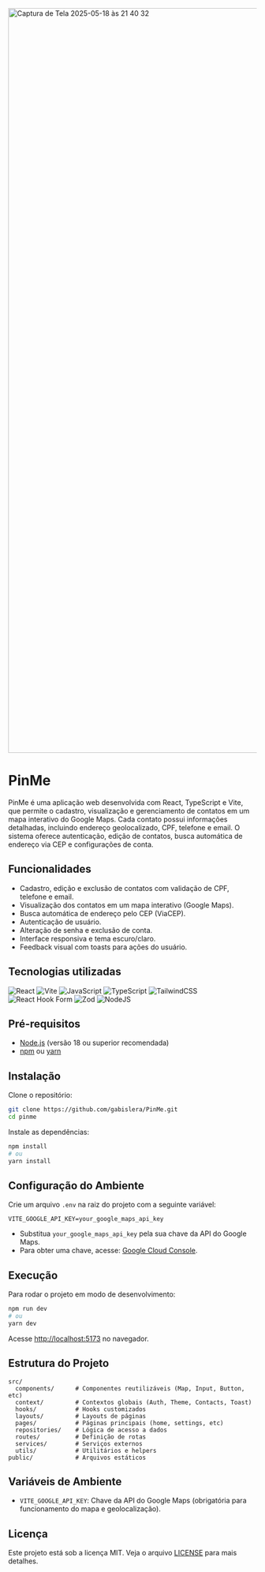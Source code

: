 
<img width="1510" alt="Captura de Tela 2025-05-18 às 21 40 32" src="https://github.com/user-attachments/assets/78024a3b-c9a2-424a-9855-5ac3b86c5ce2" />

# PinMe

PinMe é uma aplicação web desenvolvida com React, TypeScript e Vite, que permite o cadastro, visualização e gerenciamento de contatos em um mapa interativo do Google Maps. Cada contato possui informações detalhadas, incluindo endereço geolocalizado, CPF, telefone e email. O sistema oferece autenticação, edição de contatos, busca automática de endereço via CEP e configurações de conta.

## Funcionalidades

- Cadastro, edição e exclusão de contatos com validação de CPF, telefone e email.
- Visualização dos contatos em um mapa interativo (Google Maps).
- Busca automática de endereço pelo CEP (ViaCEP).
- Autenticação de usuário.
- Alteração de senha e exclusão de conta.
- Interface responsiva e tema escuro/claro.
- Feedback visual com toasts para ações do usuário.

## Tecnologias utilizadas

![React](https://img.shields.io/badge/react-%2320232a.svg?style=for-the-badge&logo=react&logoColor=%2361DAFB)
![Vite](https://img.shields.io/badge/vite-%23646CFF.svg?style=for-the-badge&logo=vite&logoColor=white)
![JavaScript](https://img.shields.io/badge/javascript-%23323330.svg?style=for-the-badge&logo=javascript&logoColor=%23F7DF1E)
![TypeScript](https://img.shields.io/badge/typescript-%23007ACC.svg?style=for-the-badge&logo=typescript&logoColor=white)
![TailwindCSS](https://img.shields.io/badge/tailwindcss-%2338B2AC.svg?style=for-the-badge&logo=tailwind-css&logoColor=white)
![React Hook Form](https://img.shields.io/badge/React%20Hook%20Form-%23EC5990.svg?style=for-the-badge&logo=reacthookform&logoColor=white)
![Zod](https://img.shields.io/badge/zod-%233068b7.svg?style=for-the-badge&logo=zod&logoColor=white)
![NodeJS](https://img.shields.io/badge/node.js-6DA55F?style=for-the-badge&logo=node.js&logoColor=white)


## Pré-requisitos

- [Node.js](https://nodejs.org/) (versão 18 ou superior recomendada)
- [npm](https://www.npmjs.com/) ou [yarn](https://yarnpkg.com/)

## Instalação

Clone o repositório:

```bash
git clone https://github.com/gabislera/PinMe.git
cd pinme
```

Instale as dependências:

```bash
npm install
# ou
yarn install
```

## Configuração do Ambiente

Crie um arquivo `.env` na raiz do projeto com a seguinte variável:

```env
VITE_GOOGLE_API_KEY=your_google_maps_api_key
```

- Substitua `your_google_maps_api_key` pela sua chave da API do Google Maps.
- Para obter uma chave, acesse: [Google Cloud Console](https://console.cloud.google.com/).

## Execução

Para rodar o projeto em modo de desenvolvimento:

```bash
npm run dev
# ou
yarn dev
```

Acesse [http://localhost:5173](http://localhost:5173) no navegador.

## Estrutura do Projeto

```
src/
  components/      # Componentes reutilizáveis (Map, Input, Button, etc)
  context/         # Contextos globais (Auth, Theme, Contacts, Toast)
  hooks/           # Hooks customizados
  layouts/         # Layouts de páginas
  pages/           # Páginas principais (home, settings, etc)
  repositories/    # Lógica de acesso a dados
  routes/          # Definição de rotas
  services/        # Serviços externos
  utils/           # Utilitários e helpers
public/            # Arquivos estáticos
```

## Variáveis de Ambiente

- `VITE_GOOGLE_API_KEY`: Chave da API do Google Maps (obrigatória para funcionamento do mapa e geolocalização).

## Licença

Este projeto está sob a licença MIT. Veja o arquivo [LICENSE](LICENSE) para mais detalhes.
